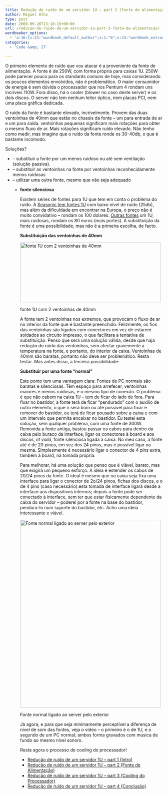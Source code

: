 ```yaml
---
title: Redução de ruído de um servidor 1U – part 2 (Fonte de alimentação)
author: Miguel Alho
type: post
date: 2009-09-26T13:18:19+00:00
url: /reducao-de-ruido-de-um-servidor-1u-part-2-fonte-de-alimentacao/
wordbooker_options:
  - 'a:16:{s:23:"wordbook_default_author";s:1:"0";s:23:"wordbook_extract_length";s:3:"256";s:25:"wordbooker_like_share_too";s:2:"on";s:25:"wordbook_fbshare_location";s:3:"top";s:24:"wordbook_fblike_location";s:3:"top";s:22:"wordbook_fblike_action";s:9:"recommend";s:27:"wordbook_fblike_colorscheme";s:4:"dark";s:20:"wordbook_fblike_font";s:5:"arial";s:22:"wordbook_fblike_button";s:12:"button_count";s:21:"wordbook_fblike_faces";s:5:"false";s:18:"wordbook_attribute";s:31:"Posted a new post on their blog";s:29:"wordbook_republish_time_frame";s:2:"10";s:29:"wordbooker_status_update_text";s:35:": New blog post :  %title% - %link%";s:19:"wordbook_actionlink";s:3:"300";s:18:"wordbook_page_post";s:4:"-100";s:18:"wordbook_orandpage";s:1:"2";}'
categories:
  - 'Code &amp; IT'

---
```

O primeiro elemento de ruído que vou atacar é a proveniente da fonte de alimentação. A fonte é de 250W, com forma própria para caixas 1U. 250W pode parecer pouco para os standards comuns de hoje, mas considerando os poucos elementos envolvidos, não é problemático. O maior consumidor de energia é sem dúvida o processador que nos Pentium 4 rondam uns incríveis 110W. Fora disso, há o cooler (blower no caso deste server) e os dois discos. O server não tem nenhum leitor óptico, nem placas PCI, nem uma placa gráfica dedicada.

O ruído da fonte é bastante elevado, incrivelmente. Provem das duas ventoinhas de 40mm que estão no chassis da fonte &#8211; um para entrada de ar e um para saída. ventoinhas pequenas significam mais rotações para obter o mesmo fluxo de ar. Mais rotações significam ruído elevado. Não tenho como medir, mas imagino que o ruído da fonte ronde os 30-40db, o que é bastante incómodo.

Soluções?

  * &#8211; substituir a fonte por um menos ruidoso ou até sem ventilação (solução passiva).
  * &#8211; substituir as ventoinhas na fonte por ventoinhas reconhecidamente menos ruidosas
  * &#8211; utilizar uma outra fonte, mesmo que não seja adequado 
      * **fonte silenciosa**
        
        Existem séries de fontes para 1U que tem em conta o problema do ruído. A <a href="http://www.seasonicusa.com/1u.htm" target="_blank">Seasonic tem fontes 1U</a> com baixo nível de ruído (25db), mas além da dificuldade em encontrar na Europa, o preço não é muito convidativo &#8211; rondam os 100 dolares. <a href="http://www2.computeruniverse.net/products/e90312758/d2/specifications/shuttle-pc60-300-watt-silentx.asp" target="_blank">Outras fontes</a> um 1U, mais ruidosas, rondam os 80 euros (mais portes). A substituição da fonte é uma possibilidade, mas não é a primeira escolha, de facto.
        
        **Substituição das ventoinhas de 40mm**
        
        <div id="attachment_995" style="width: 460px" class="wp-caption aligncenter">
          <img aria-describedby="caption-attachment-995" src="http://miguelalho.com/wp-content/uploads/2009/09/015-1.jpg" alt="fonte 1U com 2 ventoinhas de 40mm" title="015-1" width="450" height="191" class="size-full wp-image-995" />
          
          <p id="caption-attachment-995" class="wp-caption-text">
            fonte 1U com 2 ventoinhas de 40mm
          </p>
        </div>
        
        A fonte tem 2 ventoinhas nos extremos, que provocam o fluxo de ar no interior da fonte que é bastante preenchido. Felizmente, os fios das ventoinhas são ligados com conectores em vez de estarem soldados ao circuito impresso, o que facilitara a tentativa de substituição. Penso que será uma solução válida, desde que haja redução do ruído das ventoinhas, sem afectar gravemente a temperatura na fonte, e portanto, do interior da caixa. Ventoinhas de 40mm são baratas, portanto não deve ser problemático. Resta testar. Mas antes disso, a terceira possibilidade:
        
        **Substituir por uma fonte &#8220;normal&#8221;**
        
        Este ponto tem uma vantagem clara: Fontes de PC normais são baratas e silenciosas. Têm espaço para arrefecer, ventoinhas maiores e menos ruidosas, e o mesmo tipo de conexão. O problema é que não cabem na caixa 1U &#8211; tem de ficar do lado de fora. Para fixar no bastidor, a fonte terá de ficar &#8220;pendurado&#8221; com o auxilio de outro elemento, o que n será bom ou até possível para fixar e remover do bastidor, ou terá de ficar pousado sobre a caixa e com um intervalo que permita encaixar no bastidor. Eu testei esta solução, sem qualquer problema, com uma fonte de 300W. Removida a fonte antiga, bastou passar os cabos para dentro da caixa pelo buraco da interface, ligar os conectores à board e aos discos, _et voilá_, fonte silenciosa ligada à caixa. No meu caso, a fonte até é de 20 pinos, em vez dos 24 pinos, mas é possível ligar na mesma. Simplesmente é necessário ligar o conector de 4 pins extra, também à board, na tomada própria.
        
        Para melhorar, há uma solução que penso que é viável, barato, mas que exigirá um pequeno esforço. A ideia é estender os cabos de 20/24 pinos da fonte. O ideal é mesmo que na caixa seja fixa uma interface para ligar o conector de 2o/24 pinos, fichas dos discos, e o de 4 pins (caso necessário).esta tomada de interface ligará desde a interface aos dispositivos internos; depois a fonte pode ser conectado à interface, sem ter que estar fisicamente dependente da caixa do servidor &#8211; poderei por a fonte na base do bastidor, pendura-lo num suporte do bastidor, etc. Acho uma ideia interessante e viável.
        
        <div id="attachment_996" style="width: 460px" class="wp-caption aligncenter">
          <img aria-describedby="caption-attachment-996" src="http://miguelalho.com/wp-content/uploads/2009/09/021.jpg" alt="Fonte normal ligado ao server pelo exterior" title="021" width="450" height="600" class="size-full wp-image-996" />
          
          <p id="caption-attachment-996" class="wp-caption-text">
            Fonte normal ligado ao server pelo exterior
          </p>
        </div>
        
        Já agora, e para que seja minimamente perceptível a diferença de nível de som das fontes, veja o vídeo &#8211; o primeiro é o de 1U, e o segundo de um PC normal; ambos forma gravados com musica de fundo ao mesmo nível sonoro.
        
        
        
        Resta agora o processo de cooling do processador!
        
          * [Redução de ruído de um servidor 1U &#8211; part 1 (Intro)][1]
          * [Redução de ruído de um servidor 1U &#8211; part 2 (Fonte de Alimentação)][2]
          * [Redução de ruído de um servidor 1U &#8211; part 3 (Cooling do Processador)][3]
          * [Redução de ruído de um servidor 1U &#8211; part 4 (Conclusão)][4]

 [1]: http://www.miguelalho.com/?p=988
 [2]: http://miguelalho.com/?p=993
 [3]: http://miguelalho.com/?p=1012
 [4]: http://miguelalho.com/?p=1019